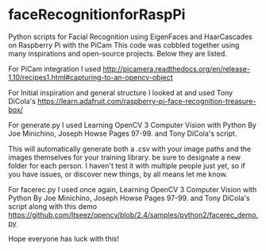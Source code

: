 # faceRecognitionforRaspPi
Python scripts for Facial Recognition using EigenFaces and HaarCascades on Raspberry Pi with the PiCam
This code was cobbled together using many inspirations and open-source projects. Below they are listed.

For PiCam integration I used
  http://picamera.readthedocs.org/en/release-1.10/recipes1.html#capturing-to-an-opencv-object
  
For Initial inspiration and general structure I looked at and used
  Tony DiCola's https://learn.adafruit.com/raspberry-pi-face-recognition-treasure-box/
    

For generate.py
  I used 
  Learning OpenCV 3 Computer Vision with Python
   By Joe Minichino, Joseph Howse
   Pages 97-99.
   and Tony DiCola's script.
   
   This will automatically generate both a .csv with your image paths and the images themselves for your training library. be sure to designate a new folder for each person. I haven't test it with multiple people just yet, so if you have issues, or discover new     things, by all means let me know.
   
For facerec.py
  I used once again, 
   Learning OpenCV 3 Computer Vision with Python
   By Joe Minichino, Joseph Howse
   Pages 97-99.
   and Tony DiCola's script along with this demo
   https://github.com/Itseez/opencv/blob/2.4/samples/python2/facerec_demo.py
   
Hope everyone has luck with this!

